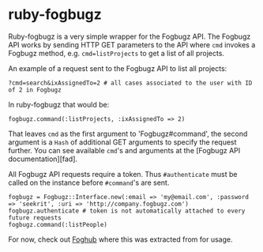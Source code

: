 # ruby-fogbugz

Ruby-fogbugz is a very simple wrapper for the Fogbugz API. The Fogbugz API works by sending HTTP GET parameters to the API where `cmd` invokes a Fogbugz method, e.g. `cmd=listProjects` to get a list of all projects.

An example of a request sent to the Fogbugz API to list all projects:

    ?cmd=search&ixAssignedTo=2 # all cases associated to the user with ID of 2 in Fogbugz

In ruby-fogbugz that would be:

    fogbugz.command(:listProjects, :ixAssignedTo => 2)

That leaves `cmd` as the first argument to 'Fogbugz#command', the second argument is a `Hash` of additional GET arguments to specify the request further. You can see available `cmd`'s and arguments at the [Fogbugz API documentation][fad].

All Fogbugz API requests require a token. Thus `#authenticate` must be called on the instance before `#command`'s are sent.

    fogbugz = Fogbugz::Interface.new(:email => 'my@email.com', :password => 'seekrit', :uri => 'http://company.fogbugz.com')
    fogbugz.authenticate # token is not automatically attached to every future requests
    fogbugz.command(:listPeople)

For now, check out [Foghub](https://github.com/firmafon/foghub) where this was extracted from for usage.

